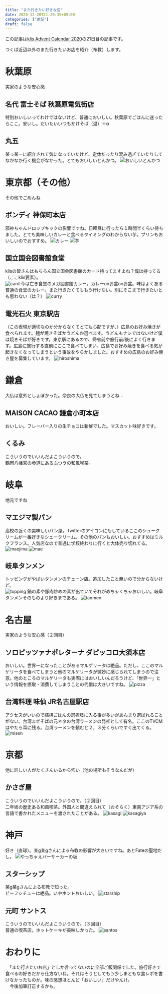 ```yaml
---
title: "また行きたい好きな店"
date: 2020-12-20T21:20:39+09:00
categories: ["雑記"]
draft: false
---
```


この記事は[klis Advent Calendar 2020](https://adventar.org/calendars/5135)の21日目の記事です。  
  
つくば近辺以外のまた行きたいお店を紹介（布教）します。

# 秋葉原
実家のような安心感
## 名代 富士そば 秋葉原電気街店
特別おいしいってわけではないけど、普通においしい。秋葉原でごはんに迷ったらここ。安いし。だいたいいつもかけそば（温）＋α
## 丸五
某っ某ーに紹介されて気になっていたけど、定休だったり混み過ぎていたりしてなかなか行く機会がなかった。とてもおいしいとんかつ。
![おいしいとんかつ](/img/marugo.jpg)
# 東京都（その他）
その他でごめんね
## ボンディ 神保町本店
邪神ちゃんドロップキックの影響ですね。日曜昼に行ったら１時間半くらい待ちました。とても美味しいカレーと食べるタイミングのわからない芋。プリンもおいしいのでおすすめ。
![カレー](/img/bondy-1.jpg)
![芋](/img/bondy-2.jpg)
## 国立国会図書館食堂
klisの皆さんはもちろん国立国会図書館のカード持ってますよね？僕は持ってる（ここklis要素）。  
![card](/img/card.jpg)
今は亡き食堂のメガ図書館カレー。カレーonお盆onお盆。味はよくある普通の食堂のカレー。また行きたくてももう行けない。別にそこまで行きたいとも思わない（は？）
![curry](/img/toshokan.JPG)
## 電光石火 東京駅店
（この表現が適切なのか分からなくてとても心配ですが、）広島のお好み焼きが食べられます。麺が焼きそばかうどんか選べます。うどんもナシではないけど僕は焼きそばが好きです。東京駅にあるので、帰省前や旅行前/後によく行きます。広島に旅行する直前にここで食べてしまい、広島でお好み焼きを食べる気が起きなくなってしまうという事故をやらかしました。おすすめの広島のお好み焼き屋を募集しています。
![hiroshima](/img/denkousekka.jpg)
# 鎌倉
大仏は意外としょぼかった。奈良の大仏を見てしまうとね...
## MAISON CACAO 鎌倉小町本店
おいしい。フレーバー入りの生チョコは新鮮でした。マスカット味好きです。
## くるみ
こういうのでいいんだよこういうので。  
鶴岡八幡宮の参道にあるふつうの和風喫茶。
# 岐阜
地元ですね
## マエジマ製パン
高校の近くの美味しいパン屋。Twitterのアイコンにもしているここのシュークリームが一番好きなシュークリーム。その他のパンもおいしい。おすすめはミルクフランス。人気店なので普通に学校終わりに行くと大体売り切れてる。
![maejima](/img/maejima-1.JPG)
![mae](/img/maejima-2.JPG)
## 岐阜タンメン
トッピングがやばいタンメンのチェーン店。追加したこと無いので分からないけど。  
![topping](/img/gifutanmen-1.JPG)
鍋の素や豚肉炒めの素が出ていてそれがめちゃくちゃおいしい。岐阜タンメンそのものより好きまである。
![tanmen](/img/gifutanmen-2.JPG)
# 名古屋
実家のような安心感（２回目）
## ソロピッツァナポレターナ ダピッコロ大須本店
おいしい。世界一になったことがあるマルゲリータは絶品。ただし、ここのマルゲリータを食べてしまうと他のマルゲリータが微妙に感じられてしまうので注意。他のところのマルゲリータも実際にはおいしいんだろうけど、「世界一」という情報を摂取・消費してしまうことの代償は大きいですね。
![pizza](/img/pizza.jpg)
## 台湾料理 味仙 JR名古屋駅店
アクセスがいいので結構ごはんの選択肢に入る事が多いがあんまり選ばれることがない。台湾まぜそばの元ネタの台湾ラーメンの発祥として有名。ここのTVCMはやたら耳に残る。台湾ラーメンを頼むと２，３分くらいですぐ出てくる。
![misen](/img/misen.JPG)
# 京都
他に詳しい人がたくさんいるから怖い（他の場所もそうなんだが）
## かさぎ屋
こういうのでいいんだよこういうので。（２回目）  
二年坂の歴史ある和風喫茶。外国人と間違えられて（おそらく）東南アジア系の言語で書かれたメニューを渡されたことがある。
![kasagi](/img/kasagi-1.JPG)
![kasagiya](/img/kasagi-2.JPG)
# 神戸
好き（直球）。某g某gさんによる布教の影響が大きいですね。あとFateの聖地だし。
![やっちゃえバーサーカーの坂](/img/berserker.jpg)
## スターシップ
某g某gさんによる布教で知った。  
ビーフシチューは絶品。いやホントおいしい。
![starship](/img/starship.jpg)
## 元町 サントス
こういうのでいいんだよこういうので。（３回目）  
普通の喫茶店。ホットケーキが美味しかった。
![santos](/img/santos.JPG)
  
# おわりに
　「また行きたいお店」としか言ってないのに全部ご飯関係でした。旅行好きで食べるの好きだから仕方ないね。それはそうとしてもう少しまともな食レポを書けなかったものか。味の感想ほとんど「おいしい」だけやんけ。  
　今後加筆訂正するかも。  
